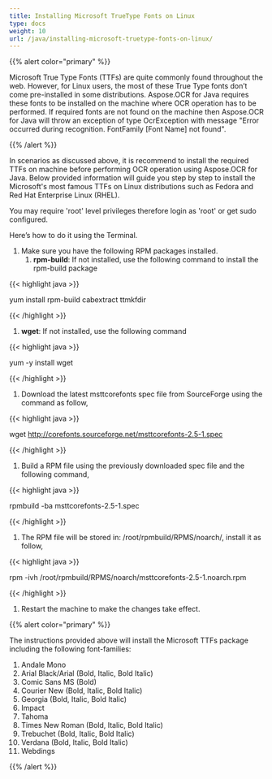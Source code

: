 ```yaml
---
title: Installing Microsoft TrueType Fonts on Linux
type: docs
weight: 10
url: /java/installing-microsoft-truetype-fonts-on-linux/
---
```


{{% alert color="primary" %}} 

Microsoft True Type Fonts (TTFs) are quite commonly found throughout the web. However, for Linux users, the most of these True Type fonts don’t come pre-installed in some distributions. Aspose.OCR for Java requires these fonts to be installed on the machine where OCR operation has to be performed. If required fonts are not found on the machine then Aspose.OCR for Java will throw an exception of type OcrException with message "Error occurred during recognition. FontFamily [Font Name] not found".

{{% /alert %}} 

In scenarios as discussed above, it is recommend to install the required TTFs on machine before performing OCR operation using Aspose.OCR for Java. Below provided information will guide you step by step to install the Microsoft's most famous TTFs on Linux distributions such as Fedora and Red Hat Enterprise Linux (RHEL).

You may require 'root' level privileges therefore login as 'root' or get sudo configured.

Here’s how to do it using the Terminal.

1. Make sure you have the following RPM packages installed. 
   1. **rpm-build**: If not installed, use the following command to install the rpm-build package 

{{< highlight java >}}

 yum install rpm-build cabextract ttmkfdir

{{< /highlight >}}

1. **wget**: If not installed, use the following command 

{{< highlight java >}}

 yum \-y install wget

{{< /highlight >}}

1. Download the latest msttcorefonts spec file from SourceForge using the command as follow, 

{{< highlight java >}}

 wget http://corefonts.sourceforge.net/msttcorefonts-2.5-1.spec

{{< /highlight >}}

1. Build a RPM file using the previously downloaded spec file and the following command, 

{{< highlight java >}}

 rpmbuild \-ba msttcorefonts-2.5-1.spec

{{< /highlight >}}

1. The RPM file will be stored in: /root/rpmbuild/RPMS/noarch/, install it as follow, 

{{< highlight java >}}

 rpm \-ivh /root/rpmbuild/RPMS/noarch/msttcorefonts-2.5-1.noarch.rpm 

{{< /highlight >}}

1. Restart the machine to make the changes take effect.

{{% alert color="primary" %}} 

The instructions provided above will install the Microsoft TTFs package including the following font-families:

1. Andale Mono
1. Arial Black/Arial (Bold, Italic, Bold Italic)
1. Comic Sans MS (Bold)
1. Courier New (Bold, Italic, Bold Italic)
1. Georgia (Bold, Italic, Bold Italic)
1. Impact
1. Tahoma
1. Times New Roman (Bold, Italic, Bold Italic)
1. Trebuchet (Bold, Italic, Bold Italic)
1. Verdana (Bold, Italic, Bold Italic)
1. Webdings

{{% /alert %}}
